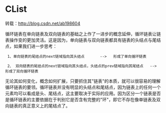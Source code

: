 # CList

转载：http://blog.csdn.net/ab198604

循环链表在单向链表及双向链表的基础之上作了一进步的概念延伸，循环链表让链表操作变的更加灵活。这是因为，单向链表与双向链表都具有链表的头结点与尾结点，如果我们进一步思考：

     1、单向链表的尾结点的next链域指向其头结点       -->   形成了单向循环链表
        
     2、 双向链表的尾结点的next链域指向其头结点，头结点的prev链域指向其尾结点   --> 形成了双向循环链表
        
 无论其如何变化，概念如何扩展，只要抓住其"链表"的本质，就可以很容易的理解循环链表的要领。循环链表并没有明显的头结点和尾结点，因为链表上的任何一个元素均可以看成是头、尾结点，这主要取决于实际的应用。因为区分一个链表是否是循环链表的主要依据在于判别它是否含有完整的"环"，即它不存在像单链表及双向链表的真正意义上的尾结点了。
